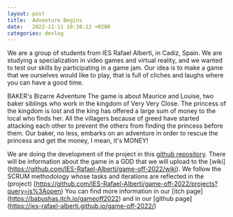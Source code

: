 ```yaml
---
layout: post
title:  Adventure Begins
date:   2022-11-11 10:38:12 +0200
categories: devlog
---
```

We are a group of students from IES Rafael Alberti, in Cadiz, Spain. We are studying a specialization in video games and virtual reality, and we wanted to test our skills by participating in a game jam. Our idea is to make a game that we ourselves would like to play, that is full of cliches and laughs where you can have a good time.

BAKER's Bizarre Adventure
The game is about Maurice and Louise, two baker siblings who work in the kingdom of Very Very Close. The princess of the kingdom is lost and the king has offered a large sum of money to the local who finds her. All the villagers because of greed have started attacking each other to prevent the others from finding the princess before them. Our baker, no less, embarks on an adventure in order to rescue the princess and get the money, I mean, it's MONEY!

We are doing the development of the project in this [github repository](https://github.com/IES-Rafael-Alberti/game-off-2022). There will be information about the game in a GDD that we will upload to the [wiki] (https://github.com/IES-Rafael-Alberti/game-off-2022/wiki).
We follow the SCRUM methodology whose tasks and iterations are reflected in the (project) [https://github.com/IES-Rafael-Alberti/game-off-2022/projects?query=is%3Aopen)
You can find more information in our [itch page] (https://babushas.itch.io/gameoff2022) and in our [github page] (https://ies-rafael-alberti.github.io/game-off-2022/)

